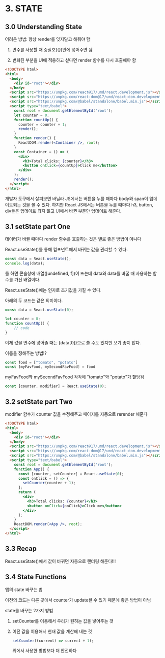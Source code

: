 # 3. STATE

## 3.0 Understanding State

어려운 방법: 항상 render를 잊지말고 해줘야 함

1. 변수를 사용할 때 중괄호({})안에 넣어주면 됨

2. 변화된 부분을 UI에 적용하고 싶다면 render 함수를 다시 호출해야 함

```html
<!DOCTYPE html>
<html>
  <body>
    <div id="root"></div>
  </body>
  <script src="https://unpkg.com/react@17/umd/react.development.js"></script>
  <script src="https://unpkg.com/react-dom@17/umd/react-dom.development.js"></script>
  <script src="https://unpkg.com/@babel/standalone/babel.min.js"></script>
  <script type="text/babel">
    const root = document.getElementById('root');
    let counter = 0;
    function countUp() {
      counter = counter + 1;
      render();
    }
    function render() {
      ReactDOM.render(<Container />, root);
    }
    const Container = () => (
      <div>
        <h3>Total clicks: {counter}</h3>
        <button onClick={countUp}>Click me</button>
      </div>
    );
    render();
  </script>
</html>
```

개발자 도구에서 살펴보면 바닐라 JS에서는 버튼을 누를 때마다 body와 span이 업데이트되는 것을 볼 수 있다. 하지만 React JS에서는 버튼을 누를 때마다 h3, button, div들은 업데이트 되지 않고 UI에서 바뀐 부분만 업데이트 해준다.

## 3.1 setState part One

데이터가 바뀔 때마다 render 함수를 호출하는 것은 별로 좋은 방법이 아니다

React.useState()를 통해 컴포넌트에서 바뀌는 값을 관리할 수 있다.

```js
const data = React.useState();
console.log(data);
```

를 하면 콘솔창에 배열([undefined, f])이 뜨는데 data와 data를 바꿀 때 사용하는 함수를 가진 배열이다.

React.useState()에는 인자로 초기값을 가질 수 있다.

아래의 두 코드는 같은 의미이다.

```js
const data = React.useState(0);
```

```js
let counter = 0;
function countUp() {
    // code
}
```

이제 값을 변수에 넣어줄 때는 {data[0]}으로 쓸 수도 있지만 보기 좋지 않다.

이름을 정해주는 방법!?

```js
const food = ["tomato", "potato"]
const [myFavFood, mySecondFavFood] = food
```

myFavFood와 mySecondFavFood 각각에 "tomato"와 "potato"가 할당됨

```js
const [counter, modifier] = React.useState(0);
```

## 3.2 setState part Two

modifier 함수가 counter 값을 수정해주고 페이지를 자동으로 rerender 해준다

```html
<!DOCTYPE html>
<html>
  <body>
    <div id="root"></div>
  </body>
  <script src="https://unpkg.com/react@17/umd/react.development.js"></script>
  <script src="https://unpkg.com/react-dom@17/umd/react-dom.development.js"></script>
  <script src="https://unpkg.com/@babel/standalone/babel.min.js"></script>
  <script type="text/babel">
    const root = document.getElementById('root');
    function App() {
      const [counter, setCounter] = React.useState(0);
      const onClick = () => {
        setCounter(counter + 1);
      };
      return (
        <div>
          <h3>Total clicks: {counter}</h3>
          <button onClick={onClick}>Click me</button>
        </div>
      );
    }
    ReactDOM.render(<App />, root);
  </script>
</html>
```

## 3.3 Recap

React.useState()에서 값이 바뀌면 자동으로 랜더링 해준다!!!

## 3.4 State Functions

앱의 state 바꾸는 법

이전의 코드는 다른 곳에서 counter가 update될 수 있기 때문에 좋은 방법이 아님

state를 바꾸는 2가지 방법

1. setCounter를 이용해서 우리가 원하는 값을 넣어주는 것

2. 이전 값을 이용해서 현재 값을 계산해 내는 것

   ```js
   setCounter((current) => current + 1);
   ```

   위에서 사용한 방법보다 더 안전하다